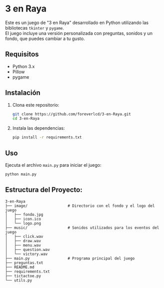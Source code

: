 # 3 en Raya

Este es un juego de "3 en Raya" desarrollado en Python utilizando las bibliotecas `tkinter` y `pygame`.  
El juego incluye una versión personalizada con preguntas, sonidos y un fondo, que puedes cambiar a tu gusto.

## Requisitos

- Python 3.x
- Pillow
- pygame

## Instalación

1. Clona este repositorio:
    ```sh
    git clone https://github.com/foreverlcd/3-en-Raya.git
    cd 3-en-Raya
    ```

2. Instala las dependencias:
    ```sh
    pip install -r requirements.txt
    ```

## Uso

Ejecuta el archivo `main.py` para iniciar el juego:
```sh
python main.py
```

## Estructura del Proyecto:
```
3-en-Raya
├── image/                  # Directorio con el fondo y el logo del juego
│   ├── fondo.jpg  
│   ├── icon.ico            
│   └── logo.png  
├── music/                  # Sonidos utilizados para los eventos del juego
│   ├── click.wav           
│   ├── draw.wav  
│   ├── menu.wav  
│   ├── question.wav  
│   └── victory.wav  
├── main.py                 # Programa principal del juego
├── preguntas.txt           
├── README.md
├── requirements.txt
├── tictactoe.py  
└── utils.py
```